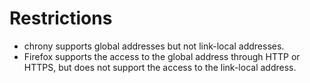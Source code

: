 # Restrictions<a name="EN-US_TOPIC_0229622716"></a>

-   chrony supports global addresses but not link-local addresses.
-   Firefox supports the access to the global address through HTTP or HTTPS, but does not support the access to the link-local address.

